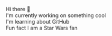 <!DOCTYPEhtml>
<html>
  
Hi there 👋<br>
I'm currently working on something cool<br>
I'm learning about GitHub<br>
Fun fact I am a Star Wars fan<br>

</html>

